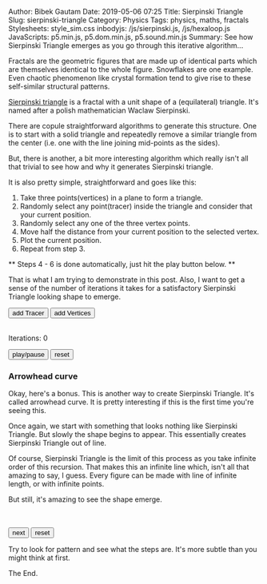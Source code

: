 Author: Bibek Gautam
Date: 2019-05-06 07:25
Title: Sierpinski Triangle
Slug: sierpinski-triangle
Category: Physics
Tags: physics, maths, fractals
Stylesheets: style_sim.css
inbodyjs: /js/sierpinski.js, /js/hexaloop.js
JavaScripts: p5.min.js, p5.dom.min.js, p5.sound.min.js
Summary: See how Sierpinski Triangle emerges as you go through this iterative algorithm...

Fractals are the geometric figures that are made up of identical parts which are themselves
identical to the whole figure. Snowflakes are one example. Even chaotic phenomenon like crystal
formation tend to give rise to these self-similar structural patterns.

[Sierpinski triangle](https://en.wikipedia.org/wiki/Sierpi%C5%84ski_triangle) is a fractal with a
unit shape of a (equilateral) triangle. It's named after a polish mathematician Waclaw Sierpinski.

There are copule straightforward algorithms to generate this structure. One is to start with a solid
triangle and repeatedly remove a similar triangle from the center (i.e. one with the line joining
mid-points as the sides).

But, there is another, a bit more interesting algorithm which really isn't all that trivial to see
how and why it generates Sierpinski triangle.

It is also pretty simple, straightforward and goes like this:

1. Take three points(vertices) in a plane to form a triangle.  
2. Randomly select any point(tracer) inside the triangle and consider that your current position.  
3. Randomly select any one of the three vertex points.  
4. Move half the distance from your current position to the selected vertex.  
5. Plot the current position.  
6. Repeat from step 3.  


 ** Steps 4 - 6 is done automatically, just hit the play button below. **

That is what I am trying to demonstrate in this post. Also, I want to get a sense of the number of
iterations it takes for a satisfactory Sierpinski Triangle looking shape to emerge.  

<button id='queenBtn'>add Tracer</button> <button id='pointBtn'>add Vertices</button><br><br>
<span id="simulation"><span>

Iterations: <data id='iterations'>0</data>

<button id='play'>play/pause</button>
<button id='reset'>reset</button>

### Arrowhead curve
Okay, here's a bonus. This is another way to create Sierpinski Triangle. It's called arrowhead curve. It is pretty interesting if this is the first time you're seeing this.

Once again, we start with something that looks nothing like Sierpinski Triangle. But slowly the shape
begins to appear. This essentially creates Sierpinski Triangle out of line.  

Of course,
Sierpinski Triangle is the limit of this process as you take infinite order of this recursion.
That  makes this an infinite line which, isn't all that amazing to say, I guess. Every figure can be made
with line of infinite length, or with infinite points.

But still, it's amazing to see the shape emerge.

<span id="hexaloop"> </span>  <br><br>
<button id='next'>next</button>
<button id='resetHexaLoop'>reset</button>

Try to look for pattern and see what the steps are. It's more subtle than you might think at first.

The End.

